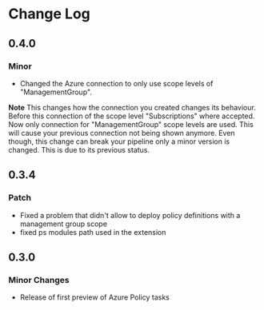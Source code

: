 # <a id="Change-Log"> </a> Change Log

## 0.4.0

### Minor

- Changed the Azure connection to only use scope levels of "ManagementGroup".

**Note** This changes how the connection you created changes its behaviour. Before this connection of the scope level "Subscriptions" where accepted. Now only connection for "ManagementGroup" scope levels are used. This will cause your previous connection not being shown anymore. Even though, this change can break your pipeline only a minor version is changed. This is due to its previous status.

## 0.3.4

### Patch

- Fixed a problem that didn't allow to deploy policy definitions with a management group scope
- fixed ps modules path used in the extension

## 0.3.0

### Minor Changes

- Release of first preview of Azure Policy tasks




